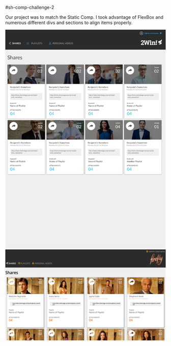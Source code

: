 #sh-comp-challenge-2

Our project was to match the Static Comp. I took advantage of FlexBox and numerous different divs and sections to align items properly.


<img src="static-comp-challenge-2.jpg">
<img src="images/screenshot.jpg">

